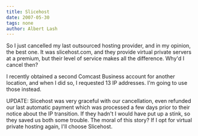 ```yaml
---
title: Slicehost
date: 2007-05-30
tags: none
author: Albert Lash
---
```

So I just cancelled my last outsourced hosting provider, and in my opinion, the best one. It was slicehost.com, and they provide virtual private servers at a premium, but their level of service makes all the difference. Why'd I cancel then?

I recently obtained a second Comcast Business account for another location, and when I did so, I requested 13 IP addresses. I'm going to use those instead.

UPDATE: Slicehost was very graceful with our cancellation, even refunded our last automatic payment which was processed a few days prior to their notice about the IP transition. If they hadn't I would have put up a stink, so they saved us both some trouble. The moral of this story? If I opt for virtual private hosting again, I'll choose Slicehost.

